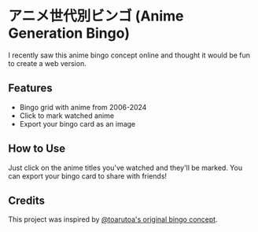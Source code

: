 # アニメ世代別ビンゴ (Anime Generation Bingo)

I recently saw this anime bingo concept online and thought it would be fun to create a web version.

## Features

- Bingo grid with anime from 2006-2024
- Click to mark watched anime
- Export your bingo card as an image

## How to Use

Just click on the anime titles you've watched and they'll be marked. You can export your bingo card to share with friends!

## Credits

This project was inspired by [@toarutoa's original bingo concept](https://x.com/toarutoa/status/1912833603463155824).